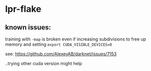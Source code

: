 # lpr-flake


## known issues:

training with `-map` is broken even if increasing subdivisions to free up memory
and setting `export CUDA_VISIBLE_DEVICES=0`

see: https://github.com/AlexeyAB/darknet/issues/7153

..trying other cuda version might help
